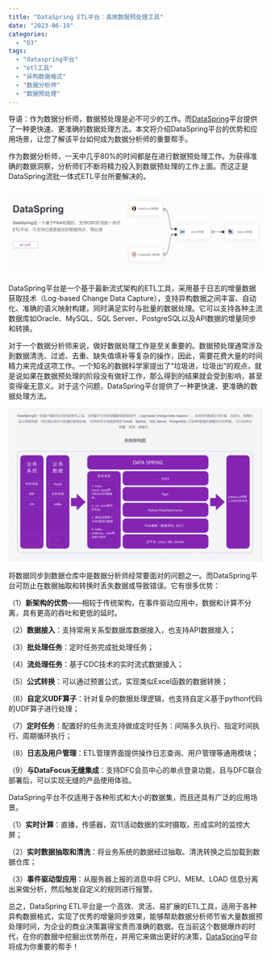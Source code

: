 ```yaml
---
title: "DataSpring ETL平台：高效数据预处理工具"
date: "2023-06-19"
categories: 
  - "03"
tags: 
  - "dataspring平台"
  - "etl工具"
  - "异构数据格式"
  - "数据分析师"
  - "数据预处理"
---
```


导语：作为数据分析师，数据预处理是必不可少的工作。而[DataSpring](https://www.datafocus.ai/platform/dataspring.html)平台提供了一种更快速、更准确的数据处理方法。本文将介绍DataSpring平台的优势和应用场景，让您了解该平台如何成为数据分析师的重要帮手。

作为数据分析师，一天中几乎80%的时间都是在进行数据预处理工作。为获得准确的数据洞察，分析师们不断将精力投入到数据预处理的工作上面。而这正是DataSpring流批一体式ETL平台所要解决的。

![dataspring](images/1685948911-%E5%B1%8F%E5%B9%95%E6%88%AA%E5%9B%BE-2023-06-05-104631.png)

DataSpring平台是一个基于最新流式架构的ETL工具，采用基于日志的增量数据获取技术（Log-based Change Data Capture），支持异构数据之间丰富、自动化、准确的语义映射构建，同时满足实时与批量的数据处理。它可以支持各种主流数据库如Oracle、MySQL、SQL Server、PostgreSQL以及API数据的增量同步和转换。

对于一个数据分析师来说，做好数据处理工作是至关重要的。数据预处理通常涉及到数据清洗、过滤、去重、缺失值填补等复杂的操作，因此，需要花费大量的时间精力来完成这项工作。一个知名的数据科学家提出了“垃圾进，垃圾出”的观点，就是说如果在数据预处理的阶段没有做好工作，那么得到的结果就会受到影响，甚至变得毫无意义。对于这个问题，DataSpring平台提供了一种更快速、更准确的数据处理方法。

![](images/1685948914-%E5%B1%8F%E5%B9%95%E6%88%AA%E5%9B%BE-2023-06-05-104701.png)

将数据同步到数据仓库中是数据分析师经常要面对的问题之一。而DataSpring平台可防止在数据抽取和转换时丢失数据或导致错误。它有很多优势：

（1）**新架构的优势**——相较于传统架构，在事件驱动应用中，数据和计算不分离，具有更高的吞吐和更低的延时。

（2）**数据接入**：支持常用关系型数据库数据接入，也支持API数据接入；

（3）**批处理任务**：定时任务完成批处理任务；

（4）**流处理任务**：基于CDC技术的实时流式数据接入；

（5）**公式转换**：可以通过预置公式，实现类似Excel函数的数据转换；

（6）**自定义UDF算子**：针对复杂的数据处理逻辑，也支持自定义基于python代码的UDF算子进行处理；

（7）**定时任务**：配置好的任务流支持做成定时任务：间隔多久执行、指定时间执行、周期循环执行；

（8）**日志及用户管理**：ETL管理界面提供操作日志查询、用户管理等通用模块；

（9）**与DataFocus无缝集成**：支持DFC会员中心的单点登录功能，且与DFC联合部署后，可以实现无缝的产品使用体验。

DataSpring平台不仅适用于各种形式和大小的数据集，而且还具有广泛的应用场景。

（1）**实时计算**：直播，传感器，双11活动数据的实时摄取，形成实时的监控大屏；

（2）**实时数据抽取和清洗**：将业务系统的数据经过抽取、清洗转换之后加载到数据仓库；

（3）**事件驱动型应用**：从服务器上报的消息中将 CPU、MEM、LOAD 信息分离出来做分析，然后触发自定义的规则进行报警。

总之，DataSpring ETL平台是一个高效、灵活、易扩展的ETL工具，适用于各种异构数据格式，实现了优秀的增量同步效果，能够帮助数据分析师节省大量数据预处理时间，为企业的商业决策赢得宝贵而准确的数据。在当前这个数据爆炸的时代，在你的数据中挖掘出优势所在，并用它来做出更好的决策，[DataSpring](https://www.datafocus.ai/platform/dataspring.html)平台将成为你重要的帮手！
